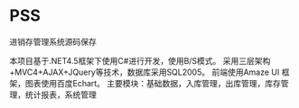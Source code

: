 # PSS
进销存管理系统源码保存

本项目基于.NET4.5框架下使用C#进行开发，使用B/S模式。
采用三层架构+MVC4+AJAX+JQuery等技术，数据库采用SQL2005。
前端使用Amaze UI 框架，图表使用百度Echart。
主要模块：基础数据，入库管理，出库管理，库存管理，统计报表，系统管理
